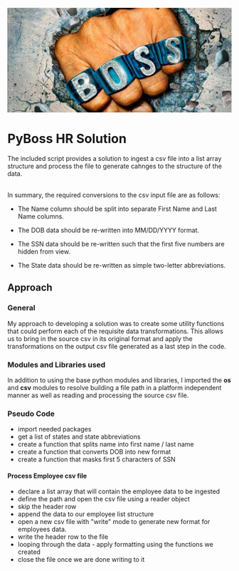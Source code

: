 ![A boss knuckle image](boss.jpg)
# PyBoss HR Solution

The included script provides a solution to ingest a csv file into a list array structure and process the file to generate cahnges to the structure of the data. <br/><br/>

In summary, the required conversions to the csv input file are as follows: <br/>

* The Name column should be split into separate First Name and Last Name columns.

* The DOB data should be re-written into MM/DD/YYYY format.

* The SSN data should be re-written such that the first five numbers are hidden from view.

* The State data should be re-written as simple two-letter abbreviations.

## Approach
### General
My approach to developing a solution was to create some utility functions that could perform each of the requisite data transformations. This allows us to bring in the source csv in its original format and apply the transformations on the output csv file generated as a last step in the code.<br/>

### Modules and Libraries used
In addition to using the base python modules and libraries, I imported the **os** and **csv** modules to resolve building a file path in a platform independent manner as well as reading and processing the source csv file.<br/>

### Pseudo Code

* import needed packages
* get a list of states and state abbreviations
* create a function that splits name into first name / last name
* create a function that converts DOB into new format
* create a function that masks first 5 characters of SSN

#### Process Employee csv file
* declare a list array that will contain the employee data to be ingested
* define the path and open the csv file using a reader object
* skip the header row
* append the data to our employee list structure
* open a new csv file with "write" mode to generate new format for employees data.
* write the header row to the file
* looping through the data - apply formatting using the functions we created
* close the file once we are done writing to it
